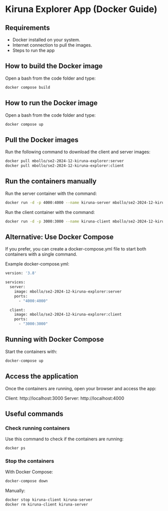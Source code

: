 # Kiruna Explorer App (Docker Guide)

## Requirements
- Docker installed on your system.
- Internet connection to pull the images.
- Steps to run the app

## How to build the Docker image
Open a bash from the code folder and type:
```bash
docker compose build
```

## How to run the Docker image
Open a bash from the code folder and type:
```bash
docker compose up
```

## Pull the Docker images
Run the following command to download the client and server images:

```bash
docker pull mbollo/se2-2024-12-kiruna-explorer:server
docker pull mbollo/se2-2024-12-kiruna-explorer:client
```

## Run the containers manually
Run the server container with the command:
```bash
docker run -d -p 4000:4000 --name kiruna-server mbollo/se2-2024-12-kiruna-explorer:server
```
Run the client container with the command:
```bash
docker run -d -p 3000:3000 --name kiruna-client mbollo/se2-2024-12-kiruna-explorer:client
```

## Alternative: Use Docker Compose
If you prefer, you can create a docker-compose.yml file to start both containers with a single command.

Example docker-compose.yml:
```bash
version: '3.8'

services:
  server:
    image: mbollo/se2-2024-12-kiruna-explorer:server
    ports:
      - "4000:4000"

  client:
    image: mbollo/se2-2024-12-kiruna-explorer:client
    ports:
      - "3000:3000"
```

## Running with Docker Compose
Start the containers with:
```bash
docker-compose up
```

## Access the application
Once the containers are running, open your browser and access the app:

Client: http://localhost:3000
Server: http://localhost:4000

## Useful commands
### Check running containers
Use this command to check if the containers are running:
```bash
docker ps
```

### Stop the containers
With Docker Compose:
```bash
docker-compose down
```
Manually:
```bash
docker stop kiruna-client kiruna-server
docker rm kiruna-client kiruna-server
```
